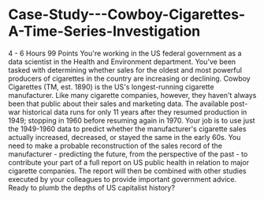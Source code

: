 # Case-Study---Cowboy-Cigarettes-A-Time-Series-Investigation
   4 - 6 Hours  99 Points You're working in the US federal government as a data scientist in the Health and Environment department. You've been tasked with determining whether sales for the oldest and most powerful producers of cigarettes in the country are increasing or declining. Cowboy Cigarettes (TM, est. 1890) is the US's longest-running cigarette manufacturer. Like many cigarette companies, however, they haven't always been that public about their sales and marketing data. The available post-war historical data runs for only 11 years after they resumed production in 1949; stopping in 1960 before resuming again in 1970.  Your job is to use just the 1949-1960 data to predict whether the manufacturer's cigarette sales actually increased, decreased, or stayed the same in the early 60s. You need to make a probable reconstruction of the sales record of the manufacturer - predicting the future, from the perspective of the past - to contribute your part of a full report on US public health in relation to major cigarette companies. The report will then be combined with other studies executed by your colleagues to provide important government advice. Ready to plumb the depths of US capitalist history? 
